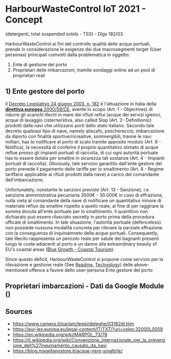 # HarbourWasteControl IoT 2021 - Concept


(detergenti, total suspended solids - TSS) - Dlgs 182/03

HarbourWasteControl ai fini del controllo qualità delle acque portuali, prende in considerazione le esigenze dei due macrosegmenti target (User personas) principali coinvolti dalla problematica in oggetto:
1. Ente di gestione del porto 
2. Proprietari delle imbarcazioni, tramite sondaggi online ad un pool di proprietari reali  

## 1) Ente gestore del porto
Il [Decreto Legislativo 24 giugno 2003, n. 182](https://www.camera.it/parlam/leggi/deleghe/03182dl.htm) è l'attuazione in Italia della [**direttiva europea** 2000/59/CE](https://eur-lex.europa.eu/legal-content/IT/TXT/?uri=celex:32000L0059), avente lo scopo (Art. 1 - Objectives) di ridurre gli scarichi illeciti in mare dei rifiuti reflui (acque dei servizi igienici, acque di lavaggio cisterne/stiva, also called Slop (Art. 2- Definitions)) prodotti dalle navi che utilizzano porti dello stato italiano. 
Secondo tale decreto qualsiasi tipo di nave, namely aliscafo, peschereccio, imbarcazione da diporto con finalità sportive/ricreative, sommergibili, tranne le navi militari, has to notificare al porto di scalo tramite apposito modulo (Art. 6 - Notifica), la necessità di conferire il proprio quantitativo stimato di acque reflue presso gli impianti portuali di raccolta, di cui ogni autorità portuale has to essere dotata per smaltire in sicurezza tali sostanze (Art. 4 - Impianti portuali di raccolta). Obviously, tale servizio garantito dall'ente gestore del porto prevede il pagamento delle tariffe per lo smaltimento (Art. 8 - Regime tariffario applicabile ai rifiuti prodotti dalla nave) a carico del comandante dell'imbarcazione. 

Unfortunately, nonstante le sanzioni previste (Art. 13 - Sanzione), i.e. sanzione amministrativa pecuniaria 3000€ - 30.000€ in caso di effrazione, nulla vieta al comandante della nave di notificare un quantitativo minore di materiale refluo da smaltire rispetto a quello reale, al fine di per raggirare la somma dovuta all'ente portuale per lo smaltimento. Il quantitivo non dichiarato può essere rilasciato secretly in porto prima della procedura ufficale di smaltimento.
In tale situazione, l'autorità portuale (defenceless) non possiede nussuna modalità concreta per rilevare la parziale effrazione con la conseguenza di inquinamneto delle acque portuali. Consequently, tale illecito rappresenta un pericolo reale per salute dei bagnanti presenti lungo le coste adiacenti al porto e un danno alla extraordinary beauty of EU's coastal areas ([Blue Growth - Coastal Tourism](https://ec.europa.eu/maritimeaffairs/policy/coastal_tourism)). 

Since questo deficit, HarbourWasteControl si propone come servizio per la rilevazione e gestione reale (See [Readme](/README.md), [Technology](/Technology.md)) delle above-mentioned offence a favore dello user-persona Ente gestore del porto 

## Proprietari imbarcazioni - Dati da Google Module ()

## Sources
- https://www.camera.it/parlam/leggi/deleghe/03182dl.htm
- https://eur-lex.europa.eu/legal-content/IT/TXT/?uri=celex:32000L0059
- https://en.wikipedia.org/wiki/MARPOL_73/78
- https://it.wikipedia.org/wiki/Convenzione_internazionale_per_la_prevenzione_dell%27inquinamento_causato_da_navi
- https://blog.magellanostore.it/acque-nere-smaltirle/
 



